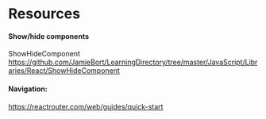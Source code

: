 # Resources

#### Show/hide components
ShowHideComponent
https://github.com/JamieBort/LearningDirectory/tree/master/JavaScript/Libraries/React/ShowHideComponent

#### Navigation:
https://reactrouter.com/web/guides/quick-start